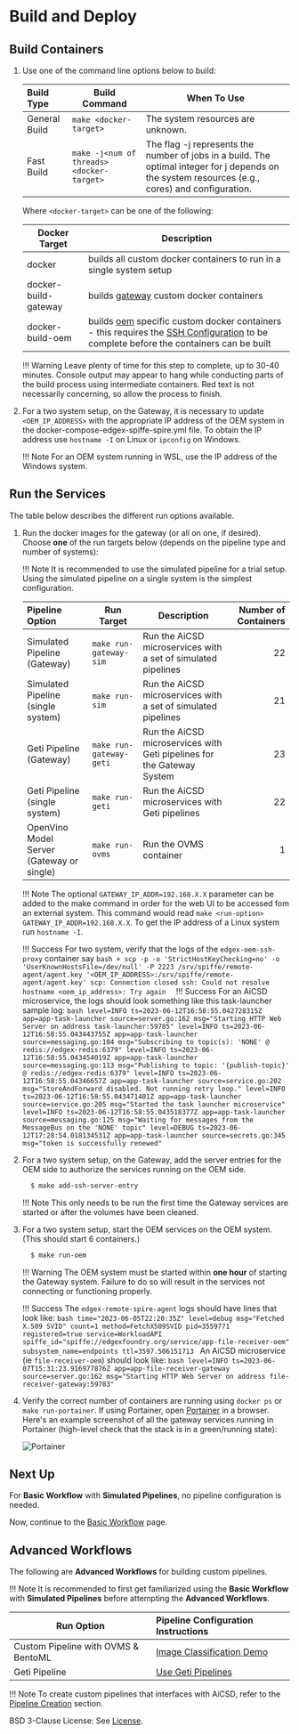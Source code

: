 # Build and Deploy

## Build Containers

1. Use one of the command line options below to build: 

    | Build Type | Build Command                             | When To Use                                                                                                   |
    |:--------------|-------------------------------------------|---------------------------------------------------------------------------------------------------------------|
    | General Build | `make <docker-target>`                    | The system resources are unknown.                                                                             |
    | Fast Build    | `make -j<num of threads> <docker-target>` | The flag -j represents the number of jobs in a build. The optimal integer for j depends on the system resources (e.g., cores) and configuration. |

    Where `<docker-target>` can be one of the following:

    | Docker Target | Description                                                                                                                                                                                                          |
    |---------------|----------------------------------------------------------------------------------------------------------------------------------------------------------------------------------------------------------------------|
    | docker | builds all custom docker containers to run in a single system setup                                                                                                                                                  |
    | docker-build-gateway | builds [gateway](../services/ms-job-repository.md) custom docker containers                                                                                                                                          |
    | docker-build-oem | builds [oem](../services/ms-file-watcher.md) specific custom docker containers - this requires the [SSH Configuration](./choose-config.md#generate-key-(optional)) to be complete before the containers can be built |

    !!! Warning
        Leave plenty of time for this step to complete, up to 30-40 minutes. Console output may appear to hang while conducting parts of the build process using intermediate containers. Red text is not necessarily concerning, so allow the process to finish.

2. For a two system setup, on the Gateway, it is necessary to update `<OEM_IP_ADDRESS>` with the appropriate IP address of the OEM system in the docker-compose-edgex-spiffe-spire.yml file. To obtain the IP address use `hostname -I` on Linux or `ipconfig` on Windows. 

    !!! Note
        For an OEM system running in WSL, use the IP address of the Windows system.


## Run the Services

The table below describes the different run options available. 


1. Run the docker images for the gateway (or all on one, if desired). Choose **one** of the run targets below (depends on the pipeline type and number of systems):

    !!! Note
        It is recommended to use the simulated pipeline for a trial setup. Using the simulated pipeline on a single system is the simplest configuration.

    | Pipeline Option                           | Run Target              | Description                                                            | Number of Containers |
    |:------------------------------------------|-------------------------|------------------------------------------------------------------------|---------------------:|
    | Simulated Pipeline (Gateway)              | `make run-gateway-sim`  | Run the AiCSD microservices with a set of simulated pipelines          |                   22 |
    | Simulated Pipeline (single system)        | `make run-sim`          | Run the AiCSD microservices with a set of simulated pipelines          |                   21 |
    | Geti Pipeline (Gateway)                   | `make run-gateway-geti` | Run the AiCSD microservices with Geti pipelines for the Gateway System |                   23 |
    | Geti Pipeline (single system)             | `make run-geti`         | Run the AiCSD microservices with Geti pipelines                        |                   22 |
    | OpenVino Model Server (Gateway or single) | `make run-ovms`         | Run the OVMS container                                                |                    1 |

    !!! Note
        The optional `GATEWAY_IP_ADDR=192.168.X.X` parameter can be added to the make command in order for the web UI to be accessed fom an external system. This command would read `make <run-option> GATEWAY_IP_ADDR=192.168.X.X`. To get the IP address of a Linux system run `hostname -I`.
    
    !!! Success
        For two system, verify that the logs of the `edgex-oem-ssh-proxy` container say
        ```bash
           + scp -p -o 'StrictHostKeyChecking=no' -o 'UserKnownHostsFile=/dev/null' -P 2223 /srv/spiffe/remote-agent/agent.key '<OEM_IP_ADDRESS>:/srv/spiffe/remote-agent/agent.key'
           scp: Connection closed
           ssh: Could not resolve hostname <oem_ip_address>: Try again 
        ```
    !!! Success
        For an AiCSD microservice, the logs should look something like this task-launcher sample log:
        ```bash
           level=INFO ts=2023-06-12T16:58:55.042728315Z app=app-task-launcher source=server.go:162 msg="Starting HTTP Web Server on address task-launcher:59785"
           level=INFO ts=2023-06-12T16:58:55.043443755Z app=app-task-launcher source=messaging.go:104 msg="Subscribing to topic(s): 'NONE' @ redis://edgex-redis:6379"
           level=INFO ts=2023-06-12T16:58:55.043454019Z app=app-task-launcher source=messaging.go:113 msg="Publishing to topic: '{publish-topic}' @ redis://edgex-redis:6379"
           level=INFO ts=2023-06-12T16:58:55.04346657Z app=app-task-launcher source=service.go:202 msg="StoreAndForward disabled. Not running retry loop."
           level=INFO ts=2023-06-12T16:58:55.043471401Z app=app-task-launcher source=service.go:205 msg="Started the task launcher microservice"
           level=INFO ts=2023-06-12T16:58:55.043518377Z app=app-task-launcher source=messaging.go:125 msg="Waiting for messages from the MessageBus on the 'NONE' topic"
           level=DEBUG ts=2023-06-12T17:28:54.018134531Z app=app-task-launcher source=secrets.go:345 msg="token is successfully renewed"
        ```

2. For a two system setup, on the Gateway, add the server entries for the OEM side to authorize the services running on the OEM side.

    ```bash
      $ make add-ssh-server-entry
    ```

    !!! Note
        This only needs to be run the first time the Gateway services are started or after the volumes have been cleaned.

3. For a two system setup, start the OEM services on the OEM system. (This should start 6 containers.) 

    ```bash
      $ make run-oem
    ```
   
    !!! Warning
        The OEM system must be started within **one hour** of starting the Gateway system. 
        Failure to do so will result in the services not connecting or functioning properly.

    !!! Success
        The `edgex-remote-spire-agent` logs should have lines that look like:
        ```bash
            time="2023-06-05T22:20:35Z" level=debug msg="Fetched X.509 SVID" count=1 method=FetchX509SVID pid=3559771 registered=true service=WorkloadAPI spiffe_id="spiffe://edgexfoundry.org/service/app-file-receiver-oem" subsystem_name=endpoints ttl=3597.506151713
        ```
        An AiCSD microservice (ie `file-receiver-oem`) should look like:
        ```bash
            level=INFO ts=2023-06-07T15:31:23.916977876Z app=app-file-receiver-gateway source=server.go:162 msg="Starting HTTP Web Server on address file-receiver-gateway:59783"
        ```

   
3. Verify the correct number of containers are running using `docker ps` or `make run-portainer`. If using Portainer, open [Portainer](http://localhost:9000) in a browser. Here's an example screenshot of all the gateway services running in Portainer (high-level check that the stack is in a green/running state):

    ![Portainer](../images/Portainer.jpg)

## Next Up

For **Basic Workflow** with **Simulated Pipelines**, no pipeline configuration is needed.

Now, continue to the [Basic Workflow](./basic-workflow.md) page.

## Advanced Workflows

The following are **Advanced Workflows** for building custom pipelines. 

!!! Note
    It is recommended to first get familiarized using the **Basic Workflow** with **Simulated Pipelines** before attempting the **Advanced Workflows**.

| Run Option                  | Pipeline Configuration Instructions                   | 
|------------------------|:------------------------------------------------------|
| Custom Pipeline with OVMS & BentoML          | [Image Classification Demo](../pipelines/bentoml/image-classification-demo.md)                    |
| Geti Pipeline      | [Use Geti Pipelines](../pipelines/geti/deployment.md) |

!!! Note
    To create custom pipelines that interfaces with AiCSD, refer to the [Pipeline Creation](../pipelines/pipeline-creation.md) section.

BSD 3-Clause License: See [License](../LICENSE.md).
